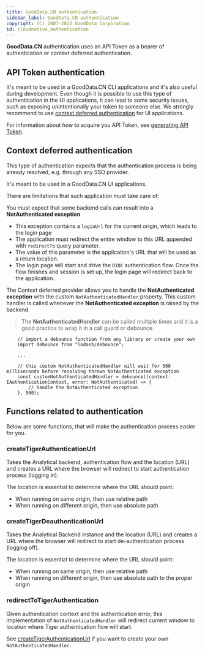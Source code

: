 ```yaml
---
title: GoodData.CN authentication
sidebar_label: GoodData.CN authentication
copyright: (C) 2007-2022 GoodData Corporation
id: cloudnative_authentication
---
```


**GoodData.CN** authentication uses an API Token as a bearer of authentication or context deferred authentication.

## API Token authentication

It's meant to be used in a GoodData.CN CLI applications and it's also useful during development. Even though it is 
possible to use this type of authentication in the UI applications, it can lead to some security issues, such as exposing 
unintentionally your token to someone else. We strongly recommend to use [context deferred authentication](#context-deferred-authentication) 
for UI applications.

For information about how to acquire you API Token, see [generating API Token](06_cloudnative__generating_token).

## Context deferred authentication

This type of authentication expects that the authentication process is being already resolved, e.g. through any SSO provider.

It's meant to be used in a GoodData.CN UI applications.

There are limitations that such application must take care of:

You must expect that some backend calls can result into a **NotAuthenticated exception**

  - This exception contains a `loginUrl` for the current origin, which leads to the login page
  - The application must redirect the entire window to this URL appended with `redirectTo` query parameter.
  - The value of this parameter is the application's URL that will be used as a return location.
  - The login page will start and drive the `OIDC` authentication flow. Once the flow finishes and session is set up, the login page will redirect back to the application.

The Context deferred provider allows you to handle the **NotAuthenticated exception** with the custom `NotAuthenticatedHandler` property. This custom handler is 
called whenever the **NotAuthenticated exception** is raised by the backend.

> The **NotAuthenticatedHandler** can be called multiple times and it is a good practice to wrap it in a call guard or debounce.

```
    // import a debounce function from any library or create your own
    import debounce from "lodash/debounce";

    ...

    // this custom NotAuthenticatedHandler will wait for 500 milliseconds before resolving thrown NotAuthenticated exception
    const customNotAuthenticatedHandler = debounce((context: IAuthenticationContext, error: NotAuthenticated) => {
        // handle the NotAuthenticated exception
    }, 500);
```

## Functions related to authentication
Below are some functions, that will make the authentication process easier for you.

### createTigerAuthenticationUrl
Takes the Analytical backend, authentication flow and the location (URL) and creates a URL where the 
browser will redirect to start authentication process (logging in).

The location is essential to determine where the URL should point:
 
 -  When running on same origin, then use relative path
 -  When running on different origin, then use absolute path
  
### createTigerDeauthenticationUrl
Takes the Analytical Backend instance and the location (URL) and creates a URL where the browser will 
redirect to start de-authentication process (logging off).

The location is essential to determine where the URL should point:

-  When running on same origin, then use relative path
-  When running on different origin, then use absolute path to the proper origin

### redirectToTigerAuthentication
Given authentication context and the authentication error, this implementation of `NotAuthenticatedHandler`  will redirect current 
window to location where Tiger authentication flow will start.

See [createTigerAuthenticationUrl](#createtigerauthenticationurl) if you want to create your own `NotAuthenticatedHandler`.